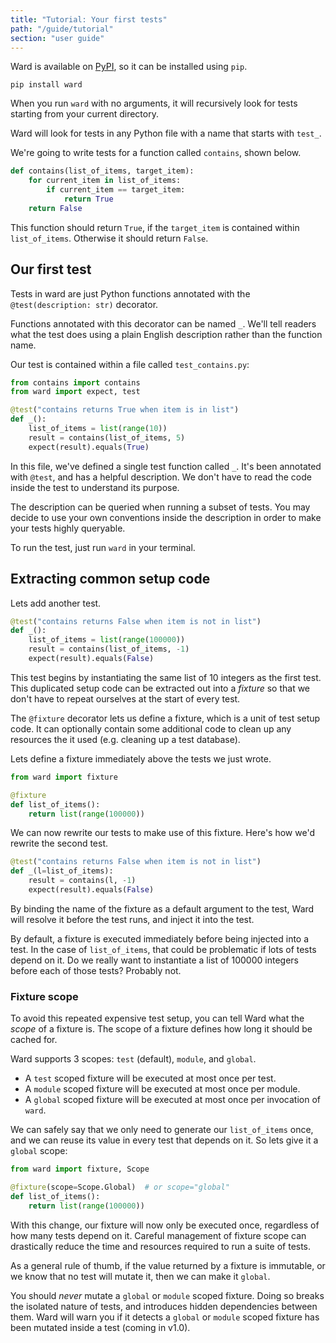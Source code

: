 ```yaml
---
title: "Tutorial: Your first tests"
path: "/guide/tutorial"
section: "user guide"
---
```


Ward is available on [PyPI](https://pypi.org/project/ward/), so it can be installed using `pip`.

```
pip install ward
```

When you run `ward` with no arguments, it will recursively look for tests starting from your current directory.

Ward will look for tests in any Python file with a name that starts with `test_`.

We're going to write tests for a function called `contains`, shown below.

```python
def contains(list_of_items, target_item):
    for current_item in list_of_items:
        if current_item == target_item:
            return True
    return False
```

This function should return `True`, if the `target_item` is contained within `list_of_items`. Otherwise it should return `False`.

## Our first test

Tests in ward are just Python functions annotated with the `@test(description: str)` decorator.

Functions annotated with this decorator can be named `_`. We'll tell readers
 what the test does using a plain English description rather than the function name.

Our test is contained within a file called `test_contains.py`:

```python
from contains import contains
from ward import expect, test

@test("contains returns True when item is in list")
def _():
    list_of_items = list(range(10))
    result = contains(list_of_items, 5)
    expect(result).equals(True)
```

In this file, we've defined a single test function called `_`. It's been
annotated with `@test`, and has a helpful description. We don't have to read the code inside the test to understand its purpose.

The description can be queried when running a subset of 
tests. You may decide to use your own conventions inside the description
in order to make your tests highly queryable.

To run the test, just run `ward` in your terminal.

## Extracting common setup code

Lets add another test.

```python
@test("contains returns False when item is not in list")
def _():
    list_of_items = list(range(100000))
    result = contains(list_of_items, -1)
    expect(result).equals(False)
```

This test begins by instantiating the same list of 10 integers as the first
test. This duplicated setup code can be extracted out into a *fixture* so that we
don't have to repeat ourselves at the start of every test.

The `@fixture` decorator lets us define a fixture, which is a unit of test setup code. It can optionally contain some additional code to clean up any resources
the it used (e.g. cleaning up a test database).

Lets define a fixture immediately above the tests we just wrote.

```python
from ward import fixture

@fixture
def list_of_items():
    return list(range(100000))
```

We can now rewrite our tests to make use of this fixture. Here's how we'd rewrite the second test.

```python
@test("contains returns False when item is not in list")
def _(l=list_of_items):
    result = contains(l, -1)
    expect(result).equals(False)
```

By binding the name of the fixture as a default argument to the test, Ward will
resolve it before the test runs, and inject it into the test. 

By default, a fixture is executed immediately before being injected into
a test. In the case of `list_of_items`, that could be problematic if lots of tests
depend on it. Do we really want to instantiate a list of 100000 integers before
each of those tests? Probably not.

### Fixture scope

To avoid this repeated expensive test setup, you can tell Ward what the *scope* of a fixture is. The scope of a fixture defines how long it should be cached for.

Ward supports 3 scopes: `test` (default), `module`, and `global`.

* A `test` scoped fixture will be executed at most once per test.
* A `module` scoped fixture will be executed at most once per module.
* A `global` scoped fixture will be executed at most once per invocation of `ward`.

We can safely say that we only need to generate our `list_of_items` once, and we can reuse its value in every test that depends on it. So lets give it a `global` scope:

```python
from ward import fixture, Scope

@fixture(scope=Scope.Global)  # or scope="global"
def list_of_items():
    return list(range(100000))
```

With this change, our fixture will now only be executed once, regardless of how
many tests depend on it. Careful management of fixture scope can drastically reduce the time and resources required to run a suite of tests.

As a general rule of thumb, if the value returned by a fixture is immutable, or we know that no test will mutate it, then we can make it `global`. 

You should *never* mutate a `global` or `module` scoped fixture. Doing so breaks
the isolated nature of tests, and introduces hidden dependencies between them. Ward will warn you if it detects a `global` or `module` scoped fixture has been mutated inside a test (coming in v1.0).
